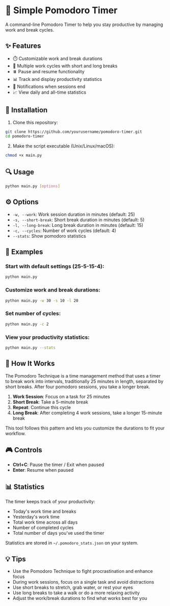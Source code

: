 # 🍅 Simple Pomodoro Timer

A command-line Pomodoro Timer to help you stay productive by managing work and break cycles.

## ✨ Features

- ⏱️ Customizable work and break durations
- 🔄 Multiple work cycles with short and long breaks
- ⏸️ Pause and resume functionality
- 📊 Track and display productivity statistics
- 🔔 Notifications when sessions end
- 📈 View daily and all-time statistics

## 🚀 Installation

1. Clone this repository:
```bash
git clone https://github.com/yourusername/pomodoro-timer.git
cd pomodoro-timer
```

2. Make the script executable (Unix/Linux/macOS):
```bash
chmod +x main.py
```

## 🔍 Usage

```bash
python main.py [options]
```

## ⚙️ Options

- `-w, --work`: Work session duration in minutes (default: 25)
- `-s, --short-break`: Short break duration in minutes (default: 5)
- `-l, --long-break`: Long break duration in minutes (default: 15)
- `-c, --cycles`: Number of work cycles (default: 4)
- `--stats`: Show pomodoro statistics

## 📝 Examples

### Start with default settings (25-5-15-4):
```bash
python main.py
```

### Customize work and break durations:
```bash
python main.py -w 30 -s 10 -l 20
```

### Set number of cycles:
```bash
python main.py -c 2
```

### View your productivity statistics:
```bash
python main.py --stats
```

## 🔄 How It Works

The Pomodoro Technique is a time management method that uses a timer to break work into intervals, traditionally 25 minutes in length, separated by short breaks. After four pomodoro sessions, you take a longer break.

1. **Work Session**: Focus on a task for 25 minutes
2. **Short Break**: Take a 5-minute break
3. **Repeat**: Continue this cycle
4. **Long Break**: After completing 4 work sessions, take a longer 15-minute break

This tool follows this pattern and lets you customize the durations to fit your workflow.

## 🎮 Controls

- **Ctrl+C**: Pause the timer / Exit when paused
- **Enter**: Resume when paused

## 📊 Statistics

The timer keeps track of your productivity:
- Today's work time and breaks
- Yesterday's work time
- Total work time across all days
- Number of completed cycles
- Total number of days you've used the timer

Statistics are stored in `~/.pomodoro_stats.json` on your system.

## 💡 Tips

- Use the Pomodoro Technique to fight procrastination and enhance focus
- During work sessions, focus on a single task and avoid distractions
- Use short breaks to stretch, grab water, or rest your eyes
- Use long breaks to take a walk or do a more relaxing activity
- Adjust the work/break durations to find what works best for you

